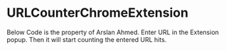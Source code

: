 # URLCounterChromeExtension
Below Code is the property of Arslan Ahmed.  Enter URL in the Extension popup.  Then it will start counting the entered URL hits.
